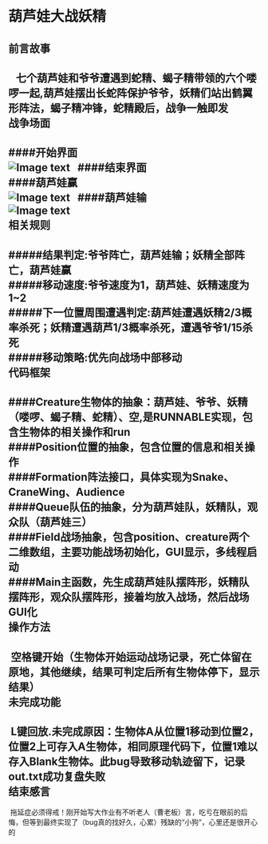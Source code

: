 葫芦娃大战妖精
===
前言故事
---
    七个葫芦娃和爷爷遭遇到蛇精、蝎子精带领的六个喽啰一起,葫芦娃摆出长蛇阵保护爷爷，妖精们站出鹤翼形阵法，蝎子精冲锋，蛇精殿后，战争一触即发<br>
战争场面
---
####开始界面<br>
![Image text](https://github.com/YMing-Li/java-2017f-homework/blob/master/Fianl%20Project/%E6%9D%8E%E4%B8%80%E9%B8%A3-151220056/relatedpicsfor_readme/start.png)  
####结束界面<br>
####葫芦娃赢<br>
![Image text](https://github.com/YMing-Li/java-2017f-homework/blob/master/Fianl%20Project/%E6%9D%8E%E4%B8%80%E9%B8%A3-151220056/relatedpicsfor_readme/end_win.png)  
####葫芦娃输<br>
![Image text](https://github.com/YMing-Li/java-2017f-homework/blob/master/Fianl%20Project/%E6%9D%8E%E4%B8%80%E9%B8%A3-151220056/relatedpicsfor_readme/end_lose.png) <br>
相关规则
---
#####结果判定:爷爷阵亡，葫芦娃输；妖精全部阵亡，葫芦娃赢<br>
#####移动速度:爷爷速度为1，葫芦娃、妖精速度为1~2<br>
#####下一位置周围遭遇判定:葫芦娃遭遇妖精2/3概率杀死；妖精遭遇葫芦1/3概率杀死，遭遇爷爷1/15杀死<br>
#####移动策略:优先向战场中部移动<br>
代码框架<bc>
---
####Creature生物体的抽象：葫芦娃、爷爷、妖精（喽啰、蝎子精、蛇精）、空,是RUNNABLE实现，包含生物体的相关操作和run<br>
####Position位置的抽象，包含位置的信息和相关操作<br>
####Formation阵法接口，具体实现为Snake、CraneWing、Audience<br>
####Queue队伍的抽象，分为葫芦娃队，妖精队，观众队（葫芦娃三）<br>
####Field战场抽象，包含position、creature两个二维数组，主要功能战场初始化，GUI显示，多线程启动<br>
####Main主函数，先生成葫芦娃队摆阵形，妖精队摆阵形，观众队摆阵形，接着均放入战场，然后战场GUI化<br>
操作方法<br>
---
  空格键开始（生物体开始运动战场记录，死亡体留在原地，其他继续，结果可判定后所有生物体停下，显示结果）<br>
未完成功能
---
  L键回放.未完成原因：生物体A从位置1移动到位置2，位置2上可存入A生物体，相同原理代码下，位置1难以存入Blank生物体。此bug导致移动轨迹留下，记录out.txt成功复盘失败<br> 
结束感言
---
  拖延症必须得戒！刚开始写大作业有不听老人（曹老板）言，吃亏在眼前的后悔，但等到最终实现了（bug真的找好久，心累）残缺的“小狗”，心里还是很开心的<br>
